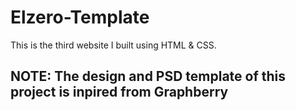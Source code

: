 # Elzero-Template
This is the third website I built using HTML &amp; CSS.
## NOTE: The design and PSD template of this project is inpired from Graphberry
